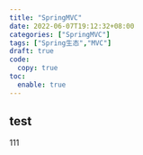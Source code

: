 ```yaml
---
title: "SpringMVC"
date: 2022-06-07T19:12:32+08:00
categories: ["SpringMVC"]
tags: ["Spring生态","MVC"]
draft: true
code:
  copy: true
toc:
  enable: true
---
```


## test

111
